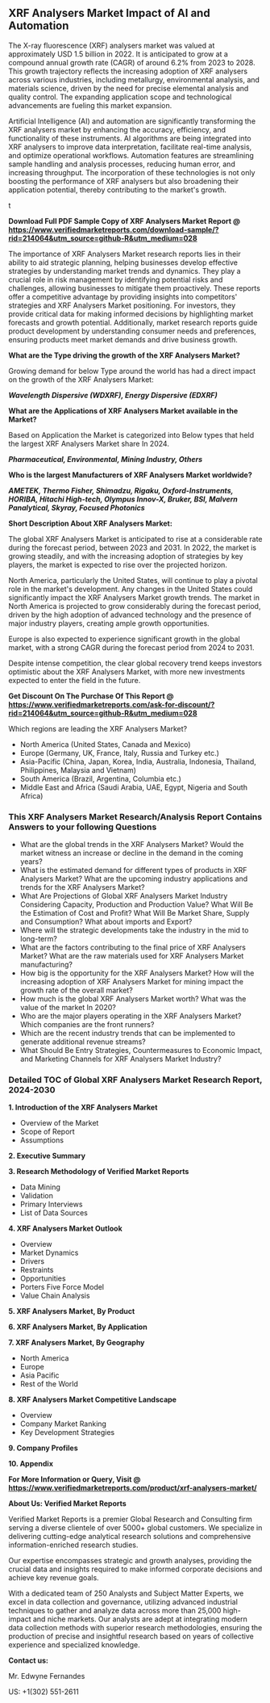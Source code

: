 <h2>XRF Analysers Market Impact of AI and Automation</h2><p>The X-ray fluorescence (XRF) analysers market was valued at approximately USD 1.5 billion in 2022. It is anticipated to grow at a compound annual growth rate (CAGR) of around 6.2% from 2023 to 2028. This growth trajectory reflects the increasing adoption of XRF analysers across various industries, including metallurgy, environmental analysis, and materials science, driven by the need for precise elemental analysis and quality control. The expanding application scope and technological advancements are fueling this market expansion.</p><p>Artificial Intelligence (AI) and automation are significantly transforming the XRF analysers market by enhancing the accuracy, efficiency, and functionality of these instruments. AI algorithms are being integrated into XRF analysers to improve data interpretation, facilitate real-time analysis, and optimize operational workflows. Automation features are streamlining sample handling and analysis processes, reducing human error, and increasing throughput. The incorporation of these technologies is not only boosting the performance of XRF analysers but also broadening their application potential, thereby contributing to the market's growth.</p>t</p><p id="" class=""><strong>Download Full PDF Sample Copy of XRF Analysers Market Report @ <a href="https://www.verifiedmarketreports.com/download-sample/?rid=214064&utm_source=github-R&utm_medium=028" target="_blank">https://www.verifiedmarketreports.com/download-sample/?rid=214064&utm_source=github-R&utm_medium=028</a></strong></p><p>The importance of&nbsp;XRF Analysers Market research reports lies in their ability to aid strategic planning, helping businesses develop effective strategies by understanding market trends and dynamics. They play a crucial role in risk management by identifying potential risks and challenges, allowing businesses to mitigate them proactively. These reports offer a competitive advantage by providing insights into competitors' strategies and XRF Analysers Market positioning. For investors, they provide critical data for making informed decisions by highlighting market forecasts and growth potential. Additionally, market research reports guide product development by understanding consumer needs and preferences, ensuring products meet market demands and drive business growth.</p><p><strong>What are the&nbsp;Type driving the growth of the XRF Analysers Market?</strong></p><p id="" class="">Growing demand for below Type around the world has had a direct impact on the growth of the XRF Analysers Market:</p><em><strong>Wavelength Dispersive (WDXRF), Energy Dispersive (EDXRF)</strong></em></p><strong>What are the&nbsp;Applications&nbsp;of XRF Analysers Market available in the Market?</strong></p><p id="" class="">Based on Application the Market is categorized into Below types that held the largest XRF Analysers Market share In 2024.</p><em><strong>Pharmaceutical, Environmental, Mining Industry, Others</strong></em></p><strong>Who is the largest Manufacturers of XRF Analysers Market worldwide?</strong></p><p><em><strong>AMETEK, Thermo Fisher, Shimadzu, Rigaku, Oxford-Instruments, HORIBA, Hitachi High-tech, Olympus Innov-X, Bruker, BSI, Malvern Panalytical, Skyray, Focused Photonics</strong></em></p><p id="" class=""><strong>Short Description About XRF Analysers Market:</strong></p><p>The global XRF Analysers Market is anticipated to rise at a considerable rate during the forecast period, between 2023 and 2031. In 2022, the market is growing steadily, and with the increasing adoption of strategies by key players, the market is expected to rise over the projected horizon.</p><p>North America, particularly the United States, will continue to play a pivotal role in the market's development. Any changes in the United States could significantly impact the XRF Analysers Market growth trends. The market in North America is projected to grow considerably during the forecast period, driven by the high adoption of advanced technology and the presence of major industry players, creating ample growth opportunities.</p><p>Europe is also expected to experience significant growth in the global market, with a strong CAGR during the forecast period from 2024 to 2031.</p><p>Despite intense competition, the clear global recovery trend keeps investors optimistic about the XRF Analysers Market, with more new investments expected to enter the field in the future.</p><p id="" class=""><strong>Get Discount On The Purchase Of This Report @ <a href="https://www.verifiedmarketreports.com/ask-for-discount/?rid=214064&utm_source=github-R&utm_medium=028" target="_blank">https://www.verifiedmarketreports.com/ask-for-discount/?rid=214064&utm_source=github-R&utm_medium=028</a></strong></p>Which regions are leading the XRF Analysers Market?</p><ul><li>North America (United States, Canada and Mexico)</li><li>Europe (Germany, UK, France, Italy, Russia and Turkey etc.)</li><li>Asia-Pacific (China, Japan, Korea, India, Australia, Indonesia, Thailand, Philippines, Malaysia and Vietnam)</li><li>South America (Brazil, Argentina, Columbia etc.)</li><li>Middle East and Africa (Saudi Arabia, UAE, Egypt, Nigeria and South Africa)</li></ul><h3 id="" class="">This XRF Analysers Market Research/Analysis Report Contains Answers to your following Questions</h3><ul><li>What are the global trends in the XRF Analysers Market? Would the market witness an increase or decline in the demand in the coming years?</li><li>What is the estimated demand for different types of products in XRF Analysers Market? What are the upcoming industry applications and trends for the XRF Analysers Market?</li><li>What Are Projections of Global XRF Analysers Market Industry Considering Capacity, Production and Production Value? What Will Be the Estimation of Cost and Profit? What Will Be Market Share, Supply and Consumption? What about imports and Export?</li><li>Where will the strategic developments take the industry in the mid to long-term?</li><li>What are the factors contributing to the final price of XRF Analysers Market? What are the raw materials used for XRF Analysers Market manufacturing?</li><li>How big is the opportunity for the XRF Analysers Market? How will the increasing adoption of XRF Analysers Market for mining impact the growth rate of the overall market?</li><li>How much is the global XRF Analysers Market worth? What was the value of the market In 2020?</li><li>Who are the major players operating in the XRF Analysers Market? Which companies are the front runners?</li><li>Which are the recent industry trends that can be implemented to generate additional revenue streams?</li><li>What Should Be Entry Strategies, Countermeasures to Economic Impact, and Marketing Channels for XRF Analysers Market Industry?</li></ul><h3 id="" class="">Detailed TOC of Global XRF Analysers Market Research Report, 2024-2030</h3><p id="" class=""><strong>1. Introduction of the XRF Analysers Market</strong></p><ul><li>Overview of the Market</li><li>Scope of Report</li><li>Assumptions</li></ul><p id="" class=""><strong>2. Executive Summary</strong></p><p id="" class=""><strong>3. Research Methodology of Verified Market Reports</strong></p><ul><li>Data Mining</li><li>Validation</li><li>Primary Interviews</li><li>List of Data Sources</li></ul><p id="" class=""><strong>4. XRF Analysers Market Outlook</strong></p><ul><li>Overview</li><li>Market Dynamics</li><li>Drivers</li><li>Restraints</li><li>Opportunities</li><li>Porters Five Force Model</li><li>Value Chain Analysis</li></ul><p id="" class=""><strong>5. XRF Analysers Market, By Product</strong></p><p id="" class=""><strong>6. XRF Analysers Market, By Application</strong></p><p id="" class=""><strong>7. XRF Analysers Market, By Geography</strong></p><ul><li>North America</li><li>Europe</li><li>Asia Pacific</li><li>Rest of the World</li></ul><p id="" class=""><strong>8. XRF Analysers Market Competitive Landscape</strong></p><ul><li>Overview</li><li>Company Market Ranking</li><li>Key Development Strategies</li></ul><p id="" class=""><strong>9. Company Profiles</strong></p><p id="" class=""><strong>10. Appendix</strong></p><p id="" class=""><strong>For More Information or Query, Visit @ <a href="https://www.verifiedmarketreports.com/product/xrf-analysers-market/" target="_blank">https://www.verifiedmarketreports.com/product/xrf-analysers-market/</a></strong></p><p id="" class=""><strong>About Us: Verified Market Reports</strong></p><p id="" class="">Verified Market Reports is a premier Global Research and Consulting firm serving a diverse clientele of over 5000+ global customers. We specialize in delivering cutting-edge analytical research solutions and comprehensive information-enriched research studies.</p><p id="" class="">Our expertise encompasses strategic and growth analyses, providing the crucial data and insights required to make informed corporate decisions and achieve key revenue goals.</p><p id="" class="">With a dedicated team of 250 Analysts and Subject Matter Experts, we excel in data collection and governance, utilizing advanced industrial techniques to gather and analyze data across more than 25,000 high-impact and niche markets. Our analysts are adept at integrating modern data collection methods with superior research methodologies, ensuring the production of precise and insightful research based on years of collective experience and specialized knowledge.</p><p id="" class=""><strong>Contact us:</strong></p><p id="" class="">Mr. Edwyne Fernandes</p><p id="" class="">US: +1(302) 551-2611</p>